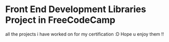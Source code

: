 # Front End Development Libraries Project in FreeCodeCamp
all the projects i have worked on for my certification :D Hope u enjoy them !!
